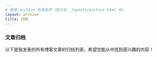 ```yaml
---
# 使用 archive 布局文件（定义在 _layouts/archive.html 中）
layout: archive
title: 归档
---
```


### 文章归档
  以下是我发表的所有博客文章的归档列表，希望您能从中找到感兴趣的内容！